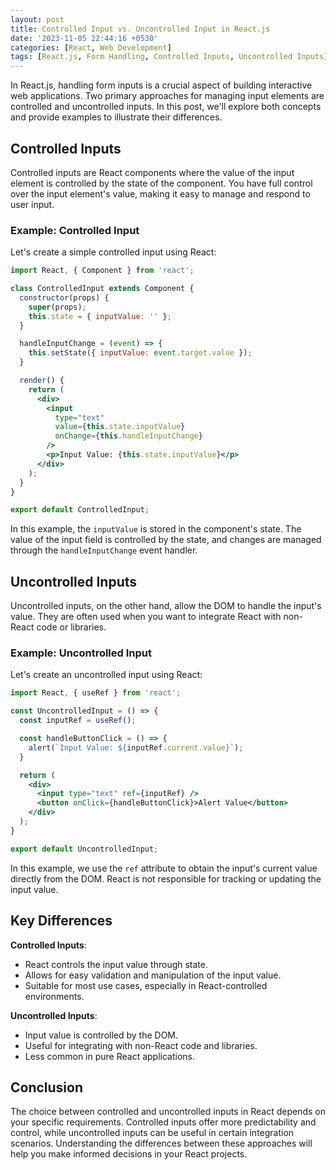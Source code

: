 ```yaml
---
layout: post
title: Controlled Input vs. Uncontrolled Input in React.js
date: '2023-11-05 22:44:16 +0530'
categories: [React, Web Development]
tags: [React.js, Form Handling, Controlled Inputs, Uncontrolled Inputs]
---
```


In React.js, handling form inputs is a crucial aspect of building interactive web applications. Two primary approaches for managing input elements are controlled and uncontrolled inputs. In this post, we'll explore both concepts and provide examples to illustrate their differences.

## Controlled Inputs

Controlled inputs are React components where the value of the input element is controlled by the state of the component. You have full control over the input element's value, making it easy to manage and respond to user input.

### Example: Controlled Input

Let's create a simple controlled input using React:

```jsx
import React, { Component } from 'react';

class ControlledInput extends Component {
  constructor(props) {
    super(props);
    this.state = { inputValue: '' };
  }

  handleInputChange = (event) => {
    this.setState({ inputValue: event.target.value });
  }

  render() {
    return (
      <div>
        <input
          type="text"
          value={this.state.inputValue}
          onChange={this.handleInputChange}
        />
        <p>Input Value: {this.state.inputValue}</p>
      </div>
    );
  }
}

export default ControlledInput;
```

In this example, the `inputValue` is stored in the component's state. The value of the input field is controlled by the state, and changes are managed through the `handleInputChange` event handler.

## Uncontrolled Inputs

Uncontrolled inputs, on the other hand, allow the DOM to handle the input's value. They are often used when you want to integrate React with non-React code or libraries.

### Example: Uncontrolled Input

Let's create an uncontrolled input using React:

```jsx
import React, { useRef } from 'react';

const UncontrolledInput = () => {
  const inputRef = useRef();

  const handleButtonClick = () => {
    alert(`Input Value: ${inputRef.current.value}`);
  }

  return (
    <div>
      <input type="text" ref={inputRef} />
      <button onClick={handleButtonClick}>Alert Value</button>
    </div>
  );
}

export default UncontrolledInput;
```

In this example, we use the `ref` attribute to obtain the input's current value directly from the DOM. React is not responsible for tracking or updating the input value.

## Key Differences

**Controlled Inputs**:
- React controls the input value through state.
- Allows for easy validation and manipulation of the input value.
- Suitable for most use cases, especially in React-controlled environments.

**Uncontrolled Inputs**:
- Input value is controlled by the DOM.
- Useful for integrating with non-React code and libraries.
- Less common in pure React applications.

## Conclusion

The choice between controlled and uncontrolled inputs in React depends on your specific requirements. Controlled inputs offer more predictability and control, while uncontrolled inputs can be useful in certain integration scenarios. Understanding the differences between these approaches will help you make informed decisions in your React projects.